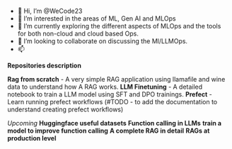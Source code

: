- 👋 Hi, I’m @WeCode23
- 👀 I’m interested in the areas of ML, Gen AI and MLOps
- 🌱 I’m currently exploring the different aspects of MLOps and the tools for both non-cloud and cloud based Ops.
- 💞️ I’m looking to collaborate on discussing the Ml/LLMOps.
- 📫 <coming soon>

<!---
WeCode23/WeCode23 is a ✨ special ✨ repository because its `README.md` (this file) appears on your GitHub profile.
You can click the Preview link to take a look at your changes.
--->


**Repositories description**

**Rag from scratch** - A very simple RAG application using llamafile and wine data to understand how A RAG works.
**LLM Finetuning** - A detailed notebook to train a LLM model using SFT and DPO trainings. 
**Prefect** - Learn running prefect workflows (#TODO - to add the documentation to understand creating prefect workflows)

*Upcoming*
**Huggingface useful datasets**
**Function calling in LLMs**
**train a model to improve function calling**
**A complete RAG in detail**
**RAGs at production level**
